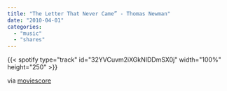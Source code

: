 ```yaml
---
title: "The Letter That Never Came” - Thomas Newman"
date: "2010-04-01"
categories:
  - "music"
  - "shares"
---
```


{{< spotify type="track" id="32YVCuvm2iXGkNIDDmSX0j" width="100%" height="250" >}}

via [moviescore](http://moviescore.tumblr.com/post/430246177/kindelling-day-01-your-favorite-song-the)
